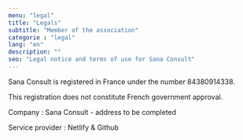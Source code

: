 ```yaml
---
menu: "legal"
title: "Legals"
subtitle: "Member of the association"
categorie : "legal"
lang: "en"
description: ""
seo: "Legal notice and terms of use for Sana Consult"
---
```

Sana Consult is registered in France under the number 84380914338. 

This registration does not constitute French government approval.

Company : Sana Consult - address to be completed

Service provider : Netlify & Github

